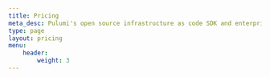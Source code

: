 ```yaml
---
title: Pricing
meta_desc: Pulumi's open source infrastructure as code SDK and enterprise SaaS products together provide plans for teams of all sizes.
type: page
layout: pricing
menu:		
    header:		
        weight: 3
---
```

